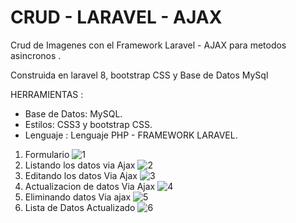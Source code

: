 # CRUD - LARAVEL - AJAX

Crud de Imagenes con el Framework Laravel - AJAX para metodos asincronos .

Construida en laravel 8, bootstrap CSS y Base de Datos MySql 

HERRAMIENTAS :
- Base de Datos: MySQL.
- Estilos: CSS3 y bootstrap CSS.
- Lenguaje : Lenguaje PHP - FRAMEWORK LARAVEL.


1. Formulario 
![1](https://github.com/eduardo9753/Laravel-MiAgroPeru/assets/68178186/b88080ef-b583-4999-a30f-59ada37bc90e)
2. Listando los datos via Ajax
![2](https://github.com/eduardo9753/Laravel-MiAgroPeru/assets/68178186/5fd12b97-85ed-4ae9-8621-2f75ce6610f6)
3. Editando los datos Via Ajax
![3](https://github.com/eduardo9753/Laravel-MiAgroPeru/assets/68178186/e4e110dd-d9ce-41cf-9f75-f623b74db962)
4. Actualizacion de datos Via Ajax
![4](https://github.com/eduardo9753/Laravel-MiAgroPeru/assets/68178186/f9e08bc6-bd2d-4c3c-b4f4-c43818bf2929)
5. Eliminando datos Via ajax
![5](https://github.com/eduardo9753/Laravel-MiAgroPeru/assets/68178186/aaf06ef7-2f01-4c77-84f5-5369b198fa69)
6. Lista de Datos Actualizado
![6](https://github.com/eduardo9753/Laravel-MiAgroPeru/assets/68178186/ac5dda50-2a55-4a3f-a1f4-cffcbff3f1cf)








